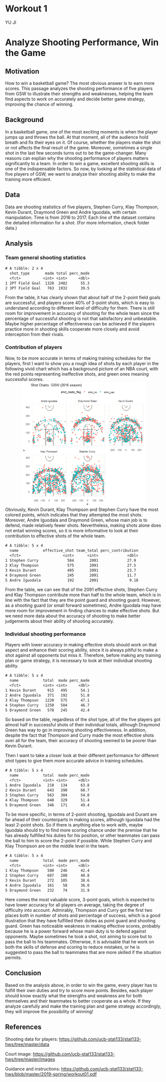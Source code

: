 Workout 1
================
YU JI

Analyze Shooting Performance, Win the Game
==========================================

Motivation
----------

How to win a basketball game? The most obvious answer is to earn more scores. This passage analyzes the shooting performance of five players from GSW to illustrate their strengths and weaknesses, helping the team find aspects to work on accurately and decide better game strategy, improving the chance of winning.

Background
----------

In a basketball game, one of the most exciting moments is when the player jumps up and throws the ball. At that moment, all of the audience hold breath and fix their eyes on it. Of course, whether the players make the shot or not affects the final result of the game. Moreover, sometimes a single shot in the last few seconds turns out to be the game-changer. Many reasons can explian why the shooting performance of players matters significantly to a team. In order to win a game, excellent shooting skills is one of the indispensable factors. So now, by looking at the statistical data of five players of GSW, we want to analyze their shooting ability to make the training more efficient.

Data
----

Data are shooting statistics of five players, Stephen Curry, Klay Thompson, Kevin Durant, Draymond Green and Andre Iguodala, with certain manipulation. Time is from 2016 to 2017. Each line of the dataset contains the detailed information for a shot. (For more information, check folder data.)

Analysis
--------

### Team general shooting statistics

    # A tibble: 2 x 4
      shot_type       made total perc_made
      <fct>          <int> <int>     <dbl>
    1 2PT Field Goal  1328  2402      55.3
    2 3PT Field Goal   763  1932      39.5

From the table, it has clearly shown that about half of the 2-point field goals are successful, and players score 40% of 3-point shots, which is easy to understand according to different level of difficulty for them. There is still room for improvement in accuracy of shooting for the whole team since the percentage of successful shooting is not that satisfactory and unbeatable. Maybe higher percentage of effectiveness can be achieved if the players practice more in shooting skills cooperate more closely and avoid interception from their rivals.

### Contribution of players

Now, to be more accurate in terms of making training schedules for the players, first I want to show you a rough idea of shots by each player in the following vivid chart which has a background picture of an NBA court, with the red points representing ineffective shots, and green ones meaning successful scores. <img src="../images/gsw-shot-charts.png" width="80%" style="display: block; margin: auto;" /> Obviously, Kevin Durant, Klay Thompson and Stephen Curry have the most colored points, which indicates that they attempted the most shots. Moreover, Andre Iguodala and Draymond Green, whose main job is to defend, made relatively fewer shots. Nevertheless, making shots alone does not entail winning scores, so it is more informative to look at their contribution to effective shots of the whole team.

    # A tibble: 5 x 4
      name           effective_shot team_total perc_contribution
      <fct>                   <int>      <int>             <dbl>
    1 Stephen Curry             584       2091             27.9 
    2 Klay Thompson             575       2091             27.5 
    3 Kevin Durant              495       2091             23.7 
    4 Draymond Green            245       2091             11.7 
    5 Andre Iguodala            192       2091              9.18

From the table, we can see that of the 2091 effective shots, Stephen Curry and Klay Thompson contribute more than half to the whole team, which is in line with the fact that they are the point guard and shooting guard. However, as a shooting guard (or small forward sometimes), Andre Iguodala may have more room for improvement in finding chances to make effective shots. But we need more data about the accuracy of shooting to make better judgements about their ability of shooting accurately.

### Individual shooting performance

Players with lower accuracy in making effective shots should work on that aspect and enhance their scoring ability, since it is always pitiful to make a shot against all opponents but miss it. Therefore, before making any training plan or game strategy, it is necessary to look at their individual shooting ability.

    # A tibble: 5 x 4
      name           total  made perc_made
      <fct>          <int> <int>     <dbl>
    1 Kevin Durant     915   495      54.1
    2 Andre Iguodala   371   192      51.8
    3 Klay Thompson   1220   575      47.1
    4 Stephen Curry   1250   584      46.7
    5 Draymond Green   578   245      42.4

So based on the table, regardless of the shot type, all of the five players got almost half in successful shots of their individual totals, although Draymond Green has way to go in improving shooting effectiveness. In addition, despite the fact that Thompson and Curry made the most effective shots over all for the team, their accuracy of shooting seemed to be poorer than Kevin Durant.

Then I want to take a closer look at their different performance for different shot types to give them more accurate advice in training schedules.

    # A tibble: 5 x 4
      name           total  made perc_made
      <fct>          <int> <int>     <dbl>
    1 Andre Iguodala   210   134      63.8
    2 Kevin Durant     643   390      60.7
    3 Stephen Curry    563   304      54.0
    4 Klay Thompson    640   329      51.4
    5 Draymond Green   346   171      49.4

To be more specific, in terms of 2-point shooting, Iguodala and Durant are far ahead of their counterparts in making scores, although Iguodala had the least 2-point shots. So if there is anything else to work with, maybe Iguodala should try to find more scoring chance under the premise that he has already fulfilled his duties for his position, or other teammates can pass the ball to him to score the 2-point if possible. While Stephen Curry and Klay Thompson are on the middle level in the team.

    # A tibble: 5 x 4
      name           total  made perc_made
      <fct>          <int> <int>     <dbl>
    1 Klay Thompson    580   246      42.4
    2 Stephen Curry    687   280      40.8
    3 Kevin Durant     272   105      38.6
    4 Andre Iguodala   161    58      36.0
    5 Draymond Green   232    74      31.9

Here comes the most valuable score, 3-point goals, which is expected to have lower accuracy for all players on average, taking the degree of difficulty into account. Admirably, Thompson and Curry got the first two places both in number of shots and percentage of success, which is a good illustration that they have fulfilled their duties as point guard and shooting guard. Green has noticeable weakness in making effective scores, probably because he is a power forward whose main duty is to defend against opponents. Maybe sometimes he took a shot, not aiming to score but to pass the ball to his teammates. Otherwise, it is advisable that he work on both the skills of defense and scoring to reduce mistakes, or he is suggested to pass the ball to teammates that are more skilled if the situation permits.

Conclusion
----------

Based on the analysis above, in order to win the game, every player has to fulfill their own duties and try to score more points. Besides, each player should know exactly what the strengths and weakness are for both themselves and their teammates to better cooperate as a whole. If they analyze carefully and make the training plan and game strategy accordingly, they will improve the possibility of winning!

References
----------

Shooting data for players: <https://github.com/ucb-stat133/stat133-hws/tree/master/data>

Court image: <https://github.com/ucb-stat133/stat133-hws/tree/master/images>

Guidance and instructions: <https://github.com/ucb-stat133/stat133-hws/blob/master/2019-spring/workout01.pdf>
